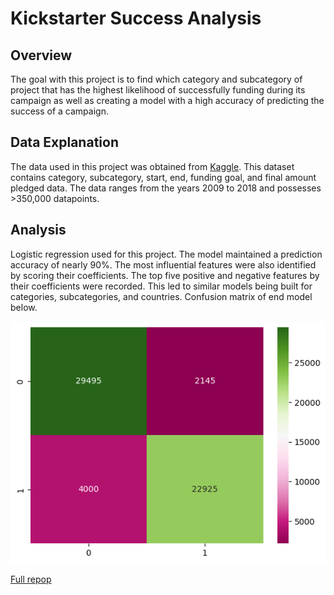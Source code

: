 # Kickstarter Success Analysis

## Overview
The goal with this project is to find which category and subcategory of project that has the highest likelihood of successfully funding during its campaign as well as creating a model with a high accuracy of predicting the success of a campaign.

## Data Explanation
The data used in this project was obtained from <a href="https://www.kaggle.com/datasets/ulrikthygepedersen/kickstarter-projects" target="_blank" rel="noopener noreferrer">Kaggle</a>. This dataset contains category, subcategory, start, end, funding goal, and final amount pledged data. The data ranges from the years 2009 to 2018 and possesses >350,000 datapoints.

## Analysis
Logistic regression used for this project. The model maintained a prediction accuracy of nearly 90%. The most influential features were also identified by scoring their coefficients. The top five positive and negative features by their coefficients were recorded. This led to similar models being built for categories, subcategories, and countries. Confusion matrix of end model below.

![Vis](../Images/kickstarter_vis.png "Confusion Matrix")

<a href="https://github.com/kinikepike1/ProjectShowcase/edit/main/KickstarterSuccessAnalysis" target="_blank" rel="noopener noreferrer">Full repop</a>
